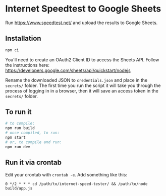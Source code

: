 # Internet Speedtest to Google Sheets

Run https://www.speedtest.net/ and upload the results to Google Sheets.

## Installation

```bash
npm ci
```

You'll need to create an OAuth2 Client ID to access the Sheets API. Follow the
instructions here: https://developers.google.com/sheets/api/quickstart/nodejs

Rename the downloaded JSON to `credentials.json` and place in the `secrets/`
folder. The first time you run the script it will take you through the process
of logging in in a browser, then it will save an access token in the `secrets/`
folder.

## To run it

```bash
# to compile:
npm run build
# once compiled, to run:
npm start
# or, to compile and run:
npm run dev
```

## Run it via crontab

Edit your crontab with `crontab -e`. Add something like this:

```
0 */2 * * * cd /path/to/internet-speed-tester/ && /path/to/node build/app.js
```
